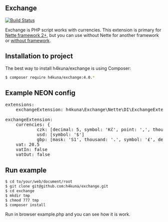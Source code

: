 Exchange
-------
[![Build Status](https://travis-ci.org/h4kuna/exchange.png)](https://travis-ci.org/h4kuna/exchange)

Exchange is PHP script works with currencies. This extension is primary for [Nette framework 2+](http://nette.org/), but you can use without Nette for another framework or [without framework](https://github.com/h4kuna/exchange/tree/master/Exchange/NoFramework).

Installation to project
-----------------------
The best way to install h4kuna/exchange is using Composer:
```sh
$ composer require h4kuna/exchange:4.0.*
```

Example NEON config
-------------------
<pre>
extensions:
    exchangeExtension: h4kuna\Exchange\Nette\DI\ExchangeExtension

exchangeExtension:
    currencies: {
            czk: [decimal: 5, symbol: 'Kč', point: ',', thousand: ' ', mask: 'S 1', zeroClear: true]
            usd: [symbol: '$']
            gbp: [mask: 'S1', thousand: '.', symbol: '£', decimal: 0] }
    vat: 20.5
    vatIn: false
    vatOut: false
</pre>

Run example
-----------
```sh
$ cd to/your/web/document/root
$ git clone git@github.com:h4kuna/exchange.git
$ cd exchange
$ mkdir tmp
$ chmod 777 tmp
$ composer install
```
Run in browser example.php and you can see how it is work.
